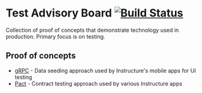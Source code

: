 # Test Advisory Board [![Build Status](https://travis-ci.org/instructure/test_advisory_board.svg?branch=master)](https://travis-ci.org/instructure/test_advisory_board)

Collection of proof of concepts that demonstrate technology used in production. Primary focus is on testing.

## Proof of concepts

- [gRPC](grpc) - Data seeding approach used by Instructure's mobile apps for UI testing
- [Pact](pact) - Contract testing approach used by various Instructure apps
